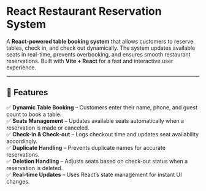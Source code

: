 #  React Restaurant Reservation System

A **React-powered table booking system** that allows customers to reserve tables, check in, and check out dynamically. The system updates available seats in real-time, prevents overbooking, and ensures smooth restaurant reservations. Built with **Vite + React** for a fast and interactive user experience.

---

## 🚀 Features
✅ **Dynamic Table Booking** – Customers enter their name, phone, and guest count to book a table.  
✅ **Seats Management** – Updates available seats automatically when a reservation is made or canceled.  
✅ **Check-in & Check-out** – Logs checkout time and updates seat availability accordingly.  
✅ **Duplicate Handling** – Prevents duplicate names for accurate reservations.  
✅ **Deletion Handling** – Adjusts seats based on check-out status when a reservation is deleted.  
✅ **Real-time Updates** – Uses React’s state management for instant UI changes.  




